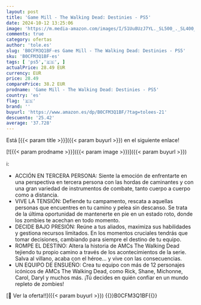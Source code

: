 ```yaml
---
layout: post
title: 'Game Mill - The Walking Dead: Destinies - PS5'
date: 2024-10-12 13:25:06
image: 'https://m.media-amazon.com/images/I/51Uu8UzJ7YL._SL500_._SL400_.jpg'
comments: true
category: ofertas
author: 'tole.es'
slug: 'B0CFM3Q1BF-es Game Mill - The Walking Dead: Destinies - PS5'
sku: 'B0CFM3Q1BF-es'
tags: [ 'ps5','🇪🇸', ]
actualPrice: 28.49 EUR
currency: EUR
price: 28.49
comparePrice: 38.2 EUR
prodname: 'Game Mill - The Walking Dead: Destinies - PS5'
country: 'es'
flag: '🇪🇸'
brand: ''
buyurl: 'https://www.amazon.es/dp/B0CFM3Q1BF/?tag=tolees-21'
descuento: '25.42'
average: '37.728'
---
```


Está [{{< param title >}}]({{< param buyurl >}}) en el siguiente enlace!

[![{{< param prodname >}}]({{< param image >}})]({{< param buyurl >}})

ℹ️:

- ACCIÓN EN TERCERA PERSONA: Siente la emoción de enfrentarte en una perspectiva en tercera persona con las hordas de caminantes y con una gran variedad de instrumentos de combate, tanto cuerpo a cuerpo como a distancia.
- VIVE LA TENSIÓN: Defiende tu campamento, rescata a aquellas personas que encuentres en tu camino y pelea sin descanso. Se trata de la última oportunidad de mantenerte en pie en un estado roto, donde los zombies te acechan en todo momento.
- DECIDE BAJO PRESIÓN: Reúne a tus aliados, maximiza sus habilidades y gestiona recursos limitados. En los momentos cruciales tendrás que tomar decisiones, cambiando para siempre el destino de tu equipo.
- ROMPE EL DESTINO: Altera la historia de AMCs The Walking Dead tejiendo tu propio camino a través de los acontecimientos de la serie. Salva al villano, acaba con el héroe... y vive con las consecuencias.
- UN EQUIPO DE ENSUEÑO: Crea tu equipo con más de 12 personajes icónicos de AMCs The Walking Dead, como Rick, Shane, Michonne, Carol, Daryl y muchos más. ¡Tú decides en quién confiar en un mundo repleto de zombies!

[🛒 Ver la oferta!!]({{< param buyurl >}})
{{<world>}}B0CFM3Q1BF{{</world>}}
